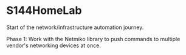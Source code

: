 # S144HomeLab
Start of the network/infrastructure automation journey.

Phase 1:
  Work with the Netmiko library to push commands to multiple vendor's networking devices at once.
